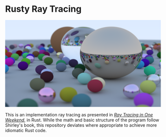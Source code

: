 # Rusty Ray Tracing

![Final Render](images/spheres_render.png)

This is an implementation ray tracing as presented in [_Ray Tracing in One Weekend_](https://raytracing.github.io/books/RayTracingInOneWeekend.html), in Rust. While the math and basic structure of the program follow Shirley's book, this repository deviates where appropriate to achieve more idiomatic Rust code.
